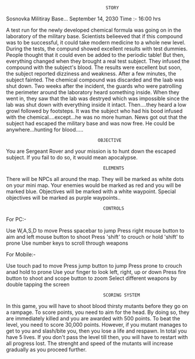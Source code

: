                                           STORY
Sosnovka Militiray Base...
September 14, 2030
Time :- 16:00 hrs

A test run for the newly developed chemical formula was going on in the laboratory of the military base. Scientists belieeved that if this compound was to be successful, it could take modern medicine to a whole new level. During the tests, the compund showed excellent results with test dummies. People thought that it could even be added to the periodic table! But then, everything changed when they brought a real test subject. They infused the compound with the subject's blood. The results were excellent but soon, the subject reported dizziness and weakness. After a few minutes, the subject fainted. The chemical compound was discarded and the laab was shut down. Two weeks after the incident, the guards who were patrolling the perimeter around the laboratory heard something inside. When they went in, they saw that the lab was destryed which was impossible since the lab was shut down with everything inside it intact. Then....they heard a low growl followed by footsteps. It was the subject who had his bood infused with the chemical....except...he was no more human. News got out that the subject had escaped the military base and was now free. He could be anywhere...hunting for blood.....

                                       OBJECTIVE

You are Sergeant Rover and your mission is to hunt down the escaped subject. If you fail to do so, it would mean apocalypse.

                                         ELEMENTS

There will be NPCs all around the map. They will be marked as white dots on your mini map. Your enemies would be marked as red and you will be marked blue. Objectives will be marked with a white waypoint. Special objectives will be marked as purple waypoints..

                                         CONTROLS

For PC:-

Use W,A,S,D to move
Press spacebar to jump
Press right mouse button to aim and left mouse button to shoot
Press 'shift' to crouch or hold 'shift' to prone
Use number keys to scroll through weapons

For Mobile:-

Use touch pad to move
Press jump button to jump
Press prone to crouch anad hold to prone
Use your finger to look left, right, up or down
Press fire button to shoot and scope button to zoom
Select different weapons by double tapping the screen

                                         SCORING SYSTEM

In this game, you will have to shoot blood thirsty mutants before they go on a rampage. To score points, you need to aim for the head. By doing so, they are immediately killed and you are awarded with 500 points. To beat the level, you need to score 30,000 points. However, if you mutant manages to get to you and slash/bite you, then you lose a life and respawn. In total you have 5 lives. If you don't  pass the level till then, you will have to restart with all progress lost. The strenght and speed of the mutants will increase gradually as you proceed further.